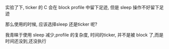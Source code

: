 
实验了下, ticker 的 C 会在 block profile 中留下足迹, 但是 sleep 操作不好留下足迹

那么使用的时候, 应该选择sleep 还是ticker 呢?

我青睐于使用 sleep 减少,profile 的复杂度, 时间的ticker, 并不是被 block 了,而是时间还没到,还没执行
